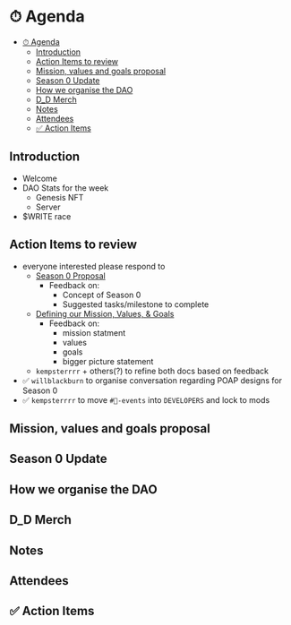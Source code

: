 # ⏱ Agenda

- [⏱ Agenda](#-agenda)
  - [Introduction](#introduction)
  - [Action Items to review](#action-items-to-review)
  - [Mission, values and goals proposal](#mission-values-and-goals-proposal)
  - [Season 0 Update](#season-0-update)
  - [How we organise the DAO](#how-we-organise-the-dao)
  - [D_D Merch](#d_d-merch)
  - [Notes](#notes)
  - [Attendees](#attendees)
  - [✅ Action Items](#-action-items)

## Introduction

- Welcome
- DAO Stats for the week
  - Genesis NFT
  - Server
- $WRITE race

## Action Items to review

- everyone interested please respond to
  - [Season 0 Proposal](https://forum.developerdao.com/t/how-we-move-forward-as-a-dao-season-0/56/12)
    - Feedback on:
      - Concept of Season 0
      - Suggested tasks/milestone to complete
  - [Defining our Mission, Values, & Goals](https://forum.developerdao.com/t/defining-our-mission-values-goals/89)
    - Feedback on:
      - mission statment
      - values
      - goals
      - bigger picture statement
  - `kempsterrrr` + others(?) to refine both docs based on feedback
- ✅ `willblackburn` to organise conversation regarding POAP designs for Season
  0
- ✅ `kempsterrrr` to move `#📆-events` into `DEVELOPERS` and lock to mods

## Mission, values and goals proposal

## Season 0 Update

## How we organise the DAO

## D_D Merch

## Notes

## Attendees

## ✅ Action Items
